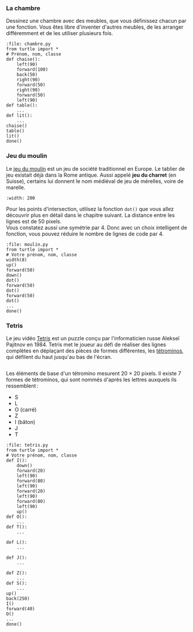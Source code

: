 ### La chambre

 Dessinez une chambre avec des meubles, que vous définissez chacun par une fonction. Vous êtes libre d'inventer d'autres meubles, de les arranger différemment et de les utiliser plusieurs fois.

 ```{codeplay}
 :file: chambre.py
 from turtle import *
 # Prénom, nom, classe
 def chaise():
     left(90)
     forward(100)
     back(50)
     right(90)
     forward(50)
     right(90)
     forward(50)
     left(90)
 def table():
     ...
 def lit():
     ...
 chaise()
 table()
 lit()
 done()
 ```

 ### Jeu du moulin
 Le [jeu du moulin](https://fr.wikipedia.org/wiki/Jeu_du_moulin) est un jeu de société traditionnel en Europe. Le tablier de jeu existait déjà dans la Rome antique. Aussi appelé **jeu du charret** (en Suisse), certains lui donnent le nom médiéval de jeu de mérelles, voire de marelle.
 ```{image} media/moulin.png
 :width: 200
 ```

 Pour les points d'intersection, utilisez la fonction `dot()` que vous allez découvrir plus en détail dans le chapitre suivant. La distance entre les lignes est de 50 pixels.  
 Vous constatez aussi une symétrie par 4. Donc avec un choix intelligent de fonction, vous pouvez réduire le nombre de lignes de code par 4.

 ```{codeplay}
 :file: moulin.py
 from turtle import *
 # Votre prénom, nom, classe
 width(8)
 up()
 forward(50)
 down()
 dot()
 forward(50)
 dot()
 forward(50)
 dot()
 ...
 done()
 ```

 ### Tetris

 Le jeu vidéo [Tetris](https://fr.wikipedia.org/wiki/Tetris) est un puzzle conçu par l'informaticien russe Alekseï Pajitnov en 1984.
 Tetris met le joueur au défi de réaliser des lignes complètes en déplaçant des pièces de formes différentes, les [tétrominos](https://fr.wikipedia.org/wiki/Tétromino), qui défilent du haut jusqu'au bas de l'écran.

 ```{image} media/tetris.png
 ```

 Les éléments de base d'un tétromino mesurent 20 × 20 pixels. Il existe 7 formes de tétrominos, qui sont nommés d'après les lettres auxquels ils ressemblent :

 - S
 - L
 - O (carré)
 - Z
 - I (bâton)
 - J
 - T

 ```{codeplay}
 :file: tetris.py
 from turtle import *
 # Votre prénom, nom, classe
 def I():
     down()
     forward(20)
     left(90)
     forward(80)
     left(90)
     forward(20)
     left(90)
     forward(80)
     left(90)
     up()
 def O():
     ...
 def T():
     ...

 def L():
     ...

 def J():
     ...

 def Z():
     ...
 def S():
     ...
 up()
 back(250)
 I()
 forward(40)
 O()
 ...
 done()
 ```